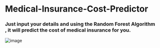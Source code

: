 # Medical-Insurance-Cost-Predictor
### Just input your details and using the Random Forest Algorithm  , it will predict the cost of medical insurance for you.

![image](https://github.com/Yashmeet24/Medical-Insurance-Cost-Predictor/assets/87987423/04bcb1b9-9e8f-4428-8154-4c168a8b2d71)

